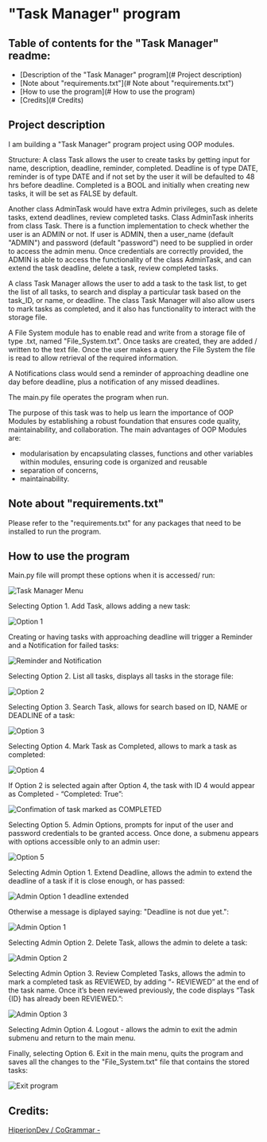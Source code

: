 # "Task Manager" program

## Table of contents for the "Task Manager" readme:
  - [Description of the "Task Manager" program](# Project description)
  - [Note about "requirements.txt"](# Note about "requirements.txt")
  - [How to use the program](# How to use the program)
  - [Credits](# Credits)

## Project description

I am building a "Task Manager" program project using OOP modules.

Structure:
A class Task allows the user to create tasks by getting input for name, description, deadline, reminder, completed.
Deadline is of type DATE, reminder is of type DATE and if not set by the user it will be defaulted to 48 hrs before deadline.
Completed is a BOOL and initially when creating new tasks, it will be set as FALSE by default.

Another class AdminTask would have extra Admin privileges, such as delete tasks, extend deadlines, review completed tasks.
Class AdminTask inherits from class Task.
There is a function implementation to check whether the user is an ADMIN or not.
If user is ADMIN, then a user_name (default "ADMIN") and password (default "password") need to be supplied in order to access the admin menu.
Once credentials are correctly provided, the ADMIN is able to access the functionality of the class AdminTask, and can extend the task deadline, delete a task, review completed tasks.

A class Task Manager allows the user to add a task to the task list, to get the list of all tasks, to search and display a particular task based on the task_ID, or name, or deadline.
The class Task Manager will also allow users to mark tasks as completed, and it also has functionality to interact with the storage file. 

A File System module has to enable read and write from a storage file of type .txt, named "File_System.txt". 
Once tasks are created, they are added / written to the text file.
Once the user makes a query the File System the file is read to allow retrieval of the required information.

A Notifications class would send a reminder of approaching deadline one day before deadline, plus a notification of any missed deadlines. 

The main.py file operates the program when run.

The purpose of this task was to help us learn the importance of OOP Modules by establishing a robust foundation that ensures code quality, maintainability, and collaboration.
The main advantages of OOP Modules are:
  - modularisation by encapsulating classes, functions and other variables within modules, ensuring code is organized and reusable
  - separation of concerns,
  - maintainability.

## Note about "requirements.txt"
Please refer to the "requirements.txt" for any packages that need to be installed to run the program.

## How to use the program

Main.py file will prompt these options when it is accessed/ run:

![Task Manager Menu](https://github.com/DANIEL-BOERESCU/codingTasks/assets/164760774/22ef4c81-ade5-44f5-8537-880b94442444)

Selecting Option 1. Add Task, allows adding a new task:

![Option 1](https://github.com/DANIEL-BOERESCU/codingTasks/assets/164760774/85f97916-3dfe-48cb-986f-e8165583abf5)

Creating or having tasks with approaching deadline will trigger a Reminder and a Notification for failed tasks:

![Reminder and Notification](https://github.com/DANIEL-BOERESCU/codingTasks/assets/164760774/a4b6c187-d7d1-443b-890c-99cba4adee35)

Selecting Option 2. List all tasks, displays all tasks in the storage file:

![Option 2](https://github.com/DANIEL-BOERESCU/codingTasks/assets/164760774/2d058d23-20ae-4c87-b00f-1744ff03b9a3)

Selecting Option 3. Search Task, allows for search based on ID, NAME or DEADLINE of a task:

![Option 3](https://github.com/DANIEL-BOERESCU/codingTasks/assets/164760774/e039460e-58f7-4839-9825-4a3ddf964d51)

Selecting Option 4. Mark Task as Completed, allows to mark a task as completed:

![Option 4](https://github.com/DANIEL-BOERESCU/codingTasks/assets/164760774/6f2888ac-c7ed-44f0-8a09-8a8cd70e7869)

If Option 2 is selected again after Option 4, the task with ID 4 would appear as Completed - “Completed: True”:

![Confimation of task marked as COMPLETED](https://github.com/DANIEL-BOERESCU/codingTasks/assets/164760774/43ff4777-3ca3-45ba-a98e-3e4357b5e2a1)

Selecting Option 5. Admin Options, prompts for input of the user and password credentials to be granted access. Once done, a submenu appears with options accessible only to an admin user:

![Option 5](https://github.com/DANIEL-BOERESCU/codingTasks/assets/164760774/c5e93960-8827-4bb9-9ea8-256613a258c5)

Selecting Admin Option 1. Extend Deadline, allows the admin to extend the deadline of a task if it is close enough, or has passed:

![Admin Option 1 deadline extended](https://github.com/DANIEL-BOERESCU/codingTasks/assets/164760774/9093b35e-543b-4d4c-9ddb-bb4e078045df)

Otherwise a message is diplayed saying: "Deadline is not due yet.":

![Admin Option 1](https://github.com/DANIEL-BOERESCU/codingTasks/assets/164760774/25d9025f-3104-402b-85bc-91d756508784)
    
Selecting Admin Option 2. Delete Task, allows the admin to delete a task:

![Admin Option 2](https://github.com/DANIEL-BOERESCU/codingTasks/assets/164760774/e95454d1-8847-42d8-aa28-53d5cecb46af)

Selecting Admin Option 3. Review Completed Tasks, allows the admin to mark a completed task as REVIEWED, by adding “- REVIEWED” at the end of the task name. 
Once it’s been reviewed previously, the code displays “Task {ID} has already been REVIEWED.”:

![Admin Option 3](https://github.com/DANIEL-BOERESCU/codingTasks/assets/164760774/9d8cf868-77d4-40be-bf1d-bf94a3378eb3)

Selecting Admin Option 4. Logout - allows the admin to exit the admin submenu and return to the main menu.

Finally, selecting Option 6. Exit in the main menu, quits the program and saves all the changes to the "File_System.txt" file that contains the stored tasks:

![Exit program](https://github.com/DANIEL-BOERESCU/codingTasks/assets/164760774/64cf9381-734c-4be5-ae74-d599768c9db3)

## Credits:
[HiperionDev / CoGrammar -](https://www.hyperiondev.com/)



